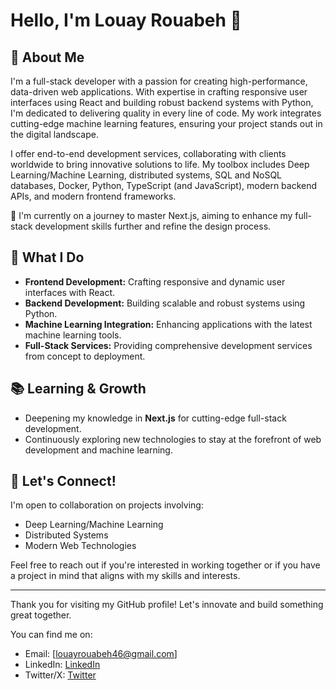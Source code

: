 
# Hello, I'm Louay Rouabeh 👋

## 🚀 About Me
I'm a full-stack developer with a passion for creating high-performance, data-driven web applications. With expertise in crafting responsive user interfaces using React and building robust backend systems with Python, I'm dedicated to delivering quality in every line of code. My work integrates cutting-edge machine learning features, ensuring your project stands out in the digital landscape.

I offer end-to-end development services, collaborating with clients worldwide to bring innovative solutions to life. My toolbox includes Deep Learning/Machine Learning, distributed systems, SQL and NoSQL databases, Docker, Python, TypeScript (and JavaScript), modern backend APIs, and modern frontend frameworks.

🌱 I'm currently on a journey to master Next.js, aiming to enhance my full-stack development skills further and refine the design process.

## 💼 What I Do
- **Frontend Development:** Crafting responsive and dynamic user interfaces with React.
- **Backend Development:** Building scalable and robust systems using Python.
- **Machine Learning Integration:** Enhancing applications with the latest machine learning tools.
- **Full-Stack Services:** Providing comprehensive development services from concept to deployment.

## 📚 Learning & Growth
- Deepening my knowledge in **Next.js** for cutting-edge full-stack development.
- Continuously exploring new technologies to stay at the forefront of web development and machine learning.

## 🤝 Let's Connect!
I'm open to collaboration on projects involving:
- Deep Learning/Machine Learning
- Distributed Systems
- Modern Web Technologies

Feel free to reach out if you're interested in working together or if you have a project in mind that aligns with my skills and interests.

---

Thank you for visiting my GitHub profile! Let's innovate and build something great together.

You can find me on:
- Email: [louayrouabeh46@gmail.com]
- LinkedIn: [LinkedIn](https://www.linkedin.com/in/louay-rouabeh/)
- Twitter/X: [Twitter](https://twitter.com/RouabehL)

<!--
**LouayRouabeh/LouayRouabeh** is a ✨ _special_ ✨ repository because its `README.md` (this file) appears on your GitHub profile.
- Portfolio: [Portfolio](https://yourportfolio.com)
Here are some ideas to get you started:

- 🔭 I’m currently working on ...
- 🌱 I’m currently learning ...
- 👯 I’m looking to collaborate on ...
- 🤔 I’m looking for help with ...
- 💬 Ask me about ...
- 📫 How to reach me: ...
- 😄 Pronouns: ...
- ⚡ Fun fact: ...
-->
